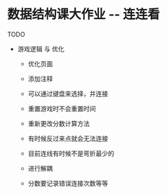 # 数据结构课大作业 -- 连连看

TODO

- 游戏逻辑 与 优化

  - 优化页面
  - 添加注释

  - 可以通过键盘来选择，并连接
  - 重置游戏时不会重置时间
  - 重新更改分数计算方法
  - 有时候反过来点就会无法连接
  - 目前连线有时候不是弯折最少的
  - 进行解耦
  - 分数要记录错误连接次数等等